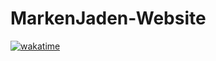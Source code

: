 # MarkenJaden-Website
[![wakatime](https://wakatime.com/badge/user/17f322c9-222a-48b4-9e15-983c41f7aed4/project/6ecf8658-7122-470e-97eb-ea176e42914d.svg)](https://wakatime.com/badge/user/17f322c9-222a-48b4-9e15-983c41f7aed4/project/6ecf8658-7122-470e-97eb-ea176e42914d)
